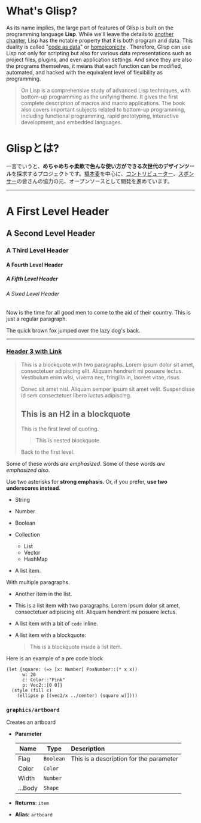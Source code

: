 # What's Glisp?

As its name implies, the large part of features of Glisp is built on the programming language **Lisp**. While we'll leave the details to [another chapter](why-lisp), Lisp has the notable property that it is both program and data. This duality is called "[code as data](https://en.wikipedia.org/wiki/Code_as_data)" or [homoiconicity](https://en.wikipedia.org/wiki/Homoiconicity) . Therefore, Glisp can use Lisp not only for scripting but also for various data representations such as project files, plugins, and even application settings. And since they are also the programs themselves, it means that each function can be modified, automated, and hacked with the equivalent level of flexibility as programming.

> On Lisp is a comprehensive study of advanced Lisp techniques, with bottom-up programming as the unifying theme. It gives the first complete description of macros and macro applications. The book also covers important subjects related to bottom-up programming, including functional programming, rapid prototyping, interactive development, and embedded languages.

# Glispとは?

一言でいうと、**めちゃめちゃ柔軟で色んな使い方ができる次世代のデザインツール**を探求するプロジェクトです。[橋本麦](https://baku89.com)を中心に、[コントリビューター](https://github.com/baku89/glisp/graphs/contributors)、[スポンサー](https://github.com/sponsors/baku89?o=sd&sc=t)の皆さんの協力の元、オープンソースとして開発を進めています。

---

# A First Level Header

## A Second Level Header

### A Third Level Header

#### A Fourth Level Header

##### A Fifth Level Header

###### A Sixed Level Header

Now is the time for all good men to come to
the aid of their country. This is just a
regular paragraph.

The quick brown fox jumped over the lazy
dog's back.

---

### [Header 3 with Link](https://baku89.com)

> This is a blockquote with two paragraphs. Lorem ipsum dolor sit amet,
> consectetuer adipiscing elit. Aliquam hendrerit mi posuere lectus.
> Vestibulum enim wisi, viverra nec, fringilla in, laoreet vitae, risus.
>
> Donec sit amet nisl. Aliquam semper ipsum sit amet velit. Suspendisse
> id sem consectetuer libero luctus adipiscing.
>
> ## This is an H2 in a blockquote
>
> This is the first level of quoting.
>
> > This is nested blockquote.
>
> Back to the first level.

Some of these words _are emphasized_.
Some of these words _are emphasized also_.

Use two asterisks for **strong emphasis**.
Or, if you prefer, **use two underscores instead**.

- String
- Number
- Boolean
- Collection

  - List
  - Vector
  - HashMap

- A list item.

With multiple paragraphs.

- Another item in the list.
- This is a list item with two paragraphs. Lorem ipsum dolor
  sit amet, consectetuer adipiscing elit. Aliquam hendrerit
  mi posuere lectus.

- A list item with a bit of `code` inline.
- A list item with a blockquote:

  > This is a blockquote
  > inside a list item.

Here is an example of a pre code block

```
(let {square: (=> [x: Number] PosNumber::(* x x))
      w: 20
      c: Color::"Pink"
      p: Vec2::[0 0]}
  (style (fill c)
    (ellipse p [(vec2/x ../center) (square w)])))
```

### `graphics/artboard`

Creates an artboard

- **Parameter**

  | Name    | Type      | Description                             |
  | ------- | --------- | :-------------------------------------- |
  | Flag    | `Boolean` | This is a description for the parameter |
  | Color   | `Color`   |                                         |
  | Width   | `Number`  |                                         |
  | ...Body | `Shape`   |                                         |

- **Returns**: `item`
- **Alias:** `artboard`
